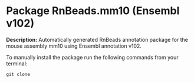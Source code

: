 # Package RnBeads.mm10 (Ensembl v102)

**Description:** Automatically generated RnBeads annotation package for the mouse assembly mm10 using Ensembl annotation v102.

To manually install the package run the following commands from your terminal:
```
git clone 
```
